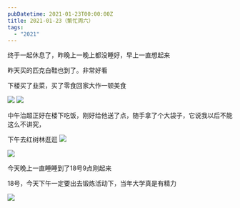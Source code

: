 ```yaml
---
pubDatetime: 2021-01-23T00:00:00Z
title: 2021-01-23（繁忙周六）
tags:
  - "2021"
---
```


终于一起休息了，昨晚上一晚上都没睡好，早上一直想起来

昨天买的匹克白鞋也到了。非常好看



下楼买了韭菜，买了零食回家大作一顿美食

![](../../img/6904315-7b7773b08f4cd66c.jpg)
![](../../img/6904315-8215d62b03a77d32.jpg)

中午治超正好在楼下吃饭，刚好给他送了点，随手拿了个大袋子，它说我以后不能这么不讲究，

下午去红树林逛逛
![](../../img/6904315-7a09d3198d236e6e.jpg)

![](../../img/6904315-20923719fddec85a.jpg)


今天晚上一直睡睡到了18号9点刚起来


18号，今天下午一定要出去锻炼活动下，当年大学真是有精力

![](../../img/6904315-06fa8411dec1894e.jpg)

